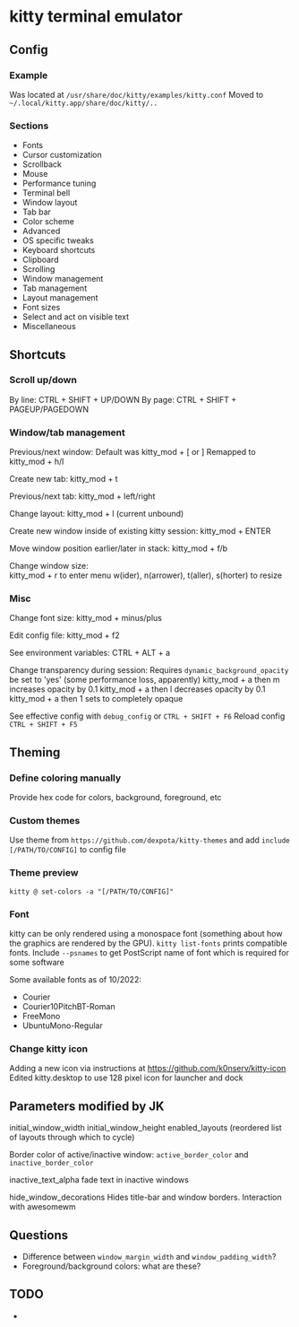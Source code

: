 # kitty terminal emulator


## Config

### Example
Was located at `/usr/share/doc/kitty/examples/kitty.conf`
Moved to `~/.local/kitty.app/share/doc/kitty/..`


### Sections
* Fonts
* Cursor customization
* Scrollback
* Mouse
* Performance tuning
* Terminal bell
* Window layout
* Tab bar
* Color scheme
* Advanced
* OS specific tweaks
* Keyboard shortcuts
* Clipboard
* Scrolling
* Window management
* Tab management
* Layout management
* Font sizes
* Select and act on visible text
* Miscellaneous





## Shortcuts

### Scroll up/down
By line:  CTRL + SHIFT + UP/DOWN
By page:  CTRL + SHIFT + PAGEUP/PAGEDOWN


### Window/tab management

Previous/next window:
Default was kitty_mod + [ or ]
Remapped to kitty_mod + h/l

Create new tab:  kitty_mod + t

Previous/next tab:
kitty_mod + left/right


Change layout:  kitty_mod + l  (current unbound)

Create new window inside of existing kitty session:
kitty_mod + ENTER


Move window position earlier/later in stack:
kitty_mod + f/b

Change window size:  
kitty_mod + r to enter menu
w(ider), n(arrower), t(aller), s(horter) to resize



### Misc

Change font size:  kitty_mod + minus/plus

Edit config file:  kitty_mod + f2

See environment variables:  CTRL + ALT + a


Change transparency during session:
Requires `dynamic_background_opacity` be set to 'yes' (some performance loss, apparently)
kitty_mod + a then m increases opacity by 0.1
kitty_mod + a then l decreases opacity by 0.1
kitty_mod + a then 1 sets to completely opaque



See effective config with `debug_config` or `CTRL + SHIFT + F6`
Reload config `CTRL + SHIFT + F5`





## Theming

### Define coloring manually
Provide hex code for colors, background, foreground, etc

### Custom themes 
Use theme from `https://github.com/dexpota/kitty-themes` and add `include [/PATH/TO/CONFIG]` to config file

### Theme preview
`kitty @ set-colors -a "[/PATH/TO/CONFIG]"`



### Font

kitty can be only rendered using a monospace font (something about how the graphics are rendered by the GPU).
`kitty list-fonts` prints compatible fonts.
Include `--psnames` to get PostScript name of font which is required for some software

Some available fonts as of 10/2022:
* Courier
* Courier10PitchBT-Roman
* FreeMono
* UbuntuMono-Regular


### Change kitty icon

Adding a new icon via instructions at https://github.com/k0nserv/kitty-icon
Edited kitty.desktop to use 128 pixel icon for launcher and dock




## Parameters modified by JK
initial_window_width
initial_window_height
enabled_layouts  (reordered list of layouts through which to cycle)

Border color of active/inactive window:  `active_border_color` and `inactive_border_color`

inactive_text_alpha    fade text in inactive windows

hide_window_decorations
Hides title-bar and window borders.  Interaction with awesomewm







## Questions

* Difference between `window_margin_width` and  `window_padding_width`?
* Foreground/background colors: what are these?



## TODO
*
